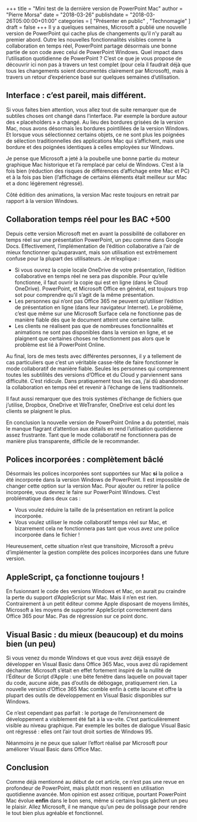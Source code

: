 +++
title       = "Mini test de la dernière version de PowerPoint Mac"
author      = "Pierre Morsa"
date        = "2018-03-26"
publishdate = "2018-03-26T05:00:00+01:00" 
categories  = [ "Présenter en public" , "Technomagie" ]
draft       = false
+++
Il y a quelques semaines, Microsoft a publié une nouvelle version de PowerPoint qui cache plus de changements qu’il n’y paraît au premier abord. Outre les nouvelles fonctionnalités visibles comme la collaboration en temps réel, PowerPoint partage désormais une bonne partie de son code avec celui de PowerPoint Windows. Quel impact dans l’utilisation quotidienne de PowerPoint ? C’est ce que je vous propose de découvrir ici non pas à travers un test complet (pour cela il faudrait déjà que tous les changements soient documentés clairement par Microsoft), mais à travers un retour d’expérience basé sur quelques semaines d’utilisation.

## Interface : c’est pareil, mais différent.
Si vous faites bien attention, vous allez tout de suite remarquer que de subtiles choses ont changé dans l’interface. Par exemple la bordure autour des « placeholders » a changé. Au lieu des bordures grisées de la version Mac, nous avons désormais les bordures pointillées de la version Windows. Et lorsque vous sélectionnez certains objets, ce ne sont plus les poignées de sélection traditionnelles des applications Mac qui s’affichent, mais une bordure et des poignées identiques à celles employées sur Windows.

Je pense que Microsoft a jeté à la poubelle une bonne partie du moteur graphique Mac historique et l’a remplacé par celui de Windows. C’est à la fois bien (réduction des risques de différences d’affichage entre Mac et PC) et à la fois pas bien (l’affichage de certains éléments était meilleur sur Mac et a donc légèrement régressé).

Côté édition des animations, la version Mac reste toujours en retrait par rapport à la version Windows.

## Collaboration temps réel pour les BAC +500
Depuis cette version Microsoft met en avant la possibilité de collaborer en temps réel sur une présentation PowerPoint, un peu comme dans Google Docs. Effectivement, l’implémentation de l’édition collaborative a l’air de mieux fonctionner qu’auparavant, mais son utilisation est extrêmement confuse pour la plupart des utilisateurs. Je m’explique :

* Si vous ouvrez la copie locale OneDrive de votre présentation, l’édition collaborative en temps réel ne sera pas disponible. Pour qu’elle fonctionne, il faut ouvrir la copie qui est en ligne (dans le Cloud OneDrive). PowerPoint, et Microsoft Office en général, est toujours trop sot pour comprendre qu’il s’agit de la même présentation.
* Les personnes qui n’ont pas Office 365 ne peuvent qu’utiliser l’édition de présentation en ligne (dans leur navigateur Internet). Le problème, c’est que même sur une Microsoft Surface cela ne fonctionne pas de manière fiable dès que le document atteint une certaine taille.
* Les clients ne réalisent pas que de nombreuses fonctionnalités et animations ne sont pas disponibles dans la version en ligne, et se plaignent que certaines choses ne fonctionnent pas alors que le problème est lié à PowerPoint Online.

Au final, lors de mes tests avec différentes personnes, il y a tellement de cas particuliers que c’est un véritable casse-tête de faire fonctionner le mode collaboratif de manière fiable. Seules les personnes qui comprennent toutes les subtilités des versions d’Office et du Cloud y parviennent sans difficulté. C’est ridicule. Dans pratiquement tous les cas, j’ai dû abandonner la collaboration en temps réel et revenir à l’échange de liens traditionnels.

Il faut aussi remarquer que des trois systèmes d’échange de fichiers que j’utilise, Dropbox, OneDrive et WeTransfer, OneDrive est celui dont les clients se plaignent le plus.

En conclusion la nouvelle version de PowerPoint Online a du potentiel, mais le manque flagrant d’attention aux détails en rend l’utilisation quotidienne assez frustrante. Tant que le mode collaboratif ne fonctionnera pas de manière plus transparente, difficile de le recommander. 

## Polices incorporées : complètement bâclé
Désormais les polices incorporées sont supportées sur Mac **si** la police a été incorporée dans la version Windows de PowerPoint. Il est impossible de changer cette option sur la version Mac. Pour ajouter ou retirer la police incorporée, vous devrez le faire sur PowerPoint Windows. C’est problématique dans deux cas :

* Vous voulez réduire la taille de la présentation en retirant la police incorporée.
* Vous voulez utiliser le mode collaboratif temps réel sur Mac, et bizarrement cela ne fonctionnera pas tant que vous avez une police incorporée dans le fichier !

Heureusement, cette situation n’est que transitoire, Microsoft a prévu d’implémenter la gestion complète des polices incorporées dans une future version.

## AppleScript, ça fonctionne toujours !
En fusionnant le code des versions Windows et Mac, on aurait pu craindre la perte du support d’AppleScript sur Mac. Mais il n’en est rien. Contrairement à un petit éditeur comme Apple disposant de moyens limités, Microsoft a les moyens de supporter AppleScript correctement dans Office 365 pour Mac. Pas de régression sur ce point donc.

## Visual Basic : du mieux (beaucoup) et du moins bien (un peu)
Si vous venez du monde Windows et que vous avez déjà essayé de développer en Visual Basic dans Office 365 Mac, vous avez dû rapidement déchanter. Microsoft s’était en effet fortement inspiré de la nullité de l’Éditeur de Script d’Apple : une bête fenêtre dans laquelle on pouvait taper du code, aucune aide, pas d’outils de débogage, pratiquement rien. La nouvelle version d’Office 365 Mac comble enfin à cette lacune et offre la plupart des outils de développement en Visual Basic disponibles sur Windows. 

Ce n’est cependant pas parfait : le portage de l’environnement de développement a visiblement été fait à la va-vite. C’est particulièrement visible au niveau graphique. Par exemple les boîtes de dialogue Visual Basic ont régressé : elles ont l’air tout droit sorties de Windows 95.

Néanmoins je ne peux que saluer l’effort réalisé par Microsoft pour améliorer Visual Basic dans Office Mac.

## Conclusion
Comme déjà mentionné au début de cet article, ce n’est pas une revue en profondeur de PowerPoint, mais plutôt mon ressenti en utilisation quotidienne avancée. Mon opinion est assez critique, pourtant PowerPoint Mac évolue **enfin** dans le bon sens, même si certains bugs gâchent un peu le plaisir. Allez Microsoft, il ne manque qu’un peu de polissage pour rendre le tout bien plus agréable et fonctionnel.